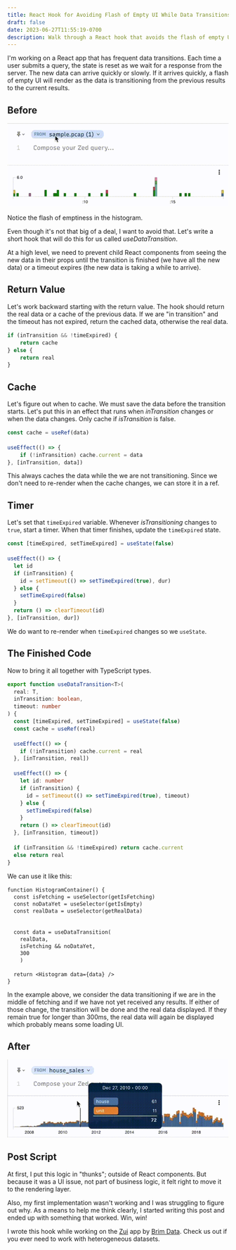 ```yaml
---
title: React Hook for Avoiding Flash of Empty UI While Data Transitions
draft: false
date: 2023-06-27T11:55:19-0700
description: Walk through a React hook that avoids the flash of empty UI when old data is cleared and new data is fetching.
---
```




I'm working on a React app that has frequent data transitions. Each time a user submits a query, the state is reset as we wait for a response from the server. The new data can arrive quickly or slowly. If it arrives quickly, a flash of empty UI will render as the data is transitioning from the previous results to the current results.

## Before

![before](./before.gif)

Notice the flash of emptiness in the histogram.

Even though it's not that big of a deal, I want to avoid that. Let's write a short hook that will do this for us called _useDataTransition_.

At a high level, we need to prevent child React components from seeing the new data in their props until the transition is finished (we have all the new data) or a timeout expires (the new data is taking a while to arrive).

## Return Value

Let's work backward starting with the return value.  The hook should return the real data or a cache of the previous data. If we are "in transition" and the timeout has not expired, return the cached data, otherwise the real data.

```javascript
if (inTransition && !timeExpired) {
	return cache
} else {
	return real  
}

```

## Cache

Let's figure out when to cache. We must save the data before the transition starts. Let's put this in an effect that runs when _inTransition_ changes or when the data changes. Only cache if _isTransition_ is false. 

```javascript
const cache = useRef(data)

useEffect(() => {
 	if (!inTransition) cache.current = data
}, [inTransition, data])
```

This always caches the data while the we are not transitioning. Since we don't need to re-render when the cache changes, we can store it in a ref.

## Timer

Let's set that `timeExpired` variable. Whenever _isTransitioning_ changes to `true`, start a timer. When that timer finishes, update the `timeExpired` state. 

```js
const [timeExpired, setTimeExpired] = useState(false)

useEffect(() => {
  let id
  if (inTransition) {
    id = setTimeout(() => setTimeExpired(true), dur)
  } else {
    setTimeExpired(false)
  }
  return () => clearTimeout(id)
}, [inTransition, dur])
```

We do want to re-render when `timeExpired` changes so we `useState`.

## The Finished Code

Now to bring it all together with TypeScript types.

```ts
export function useDataTransition<T>(
  real: T,
  inTransition: boolean,
  timeout: number
) {
  const [timeExpired, setTimeExpired] = useState(false)
  const cache = useRef(real)

  useEffect(() => {
    if (!inTransition) cache.current = real
  }, [inTransition, real])

  useEffect(() => {
    let id: number
    if (inTransition) {
      id = setTimeout(() => setTimeExpired(true), timeout)
    } else {
      setTimeExpired(false)
    }
    return () => clearTimeout(id)
  }, [inTransition, timeout])

  if (inTransition && !timeExpired) return cache.current
  else return real
}
```

We can use it like this:

```tsx
function HistogramContainer() {
  const isFetching = useSelector(getIsFetching)
  const noDataYet = useSelector(getIsEmpty)
  const realData = useSelector(getRealData)
  
  
  const data = useDataTransition(
  	realData,
  	isFetching && noDataYet,
  	300
	)
  
  return <Histogram data={data} />
}
```

In the example above, we consider the data transitioning if we are in the middle of fetching and if we have not yet received any results. If either of those change, the transition will be done and the real data displayed. If they remain true for longer than 300ms, the real data will again be displayed which probably means some loading UI. 

## After

![after](./after.gif)



## Post Script

At first, I put this logic in "thunks"; outside of React components. But because it was a UI issue, not part of business logic, it felt right to move it to the rendering layer.

Also, my first implementation wasn't working and I was struggling to figure out why. As a means to help me think clearly, I started writing this post and ended up with something that worked. Win, win!

I wrote this hook while working on the [Zui](https://github.com/brimdata/zui) app by [Brim Data](https://www.brimdata.io). Check us out if you ever need to work with heterogeneous datasets.
